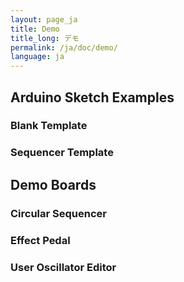 ```yaml
---
layout: page_ja
title: Demo
title_long: デモ
permalink: /ja/doc/demo/
language: ja
---
```


## Arduino Sketch Examples

### Blank Template

### Sequencer Template

## Demo Boards

### Circular Sequencer

### Effect Pedal

### User Oscillator Editor
